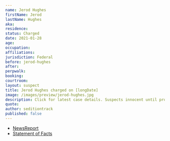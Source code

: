 ```yaml
---
name: Jerod Hughes
firstName: Jerod
lastName: Hughes
aka:
residence:
status: Charged
date: 2021-01-28
age:
occupation:
affiliations:
jurisdiction: Federal
before: jerod-hughes
after:
perpwalk:
booking:
courtroom:
layout: suspect
title: Jerod Hughes charged on [longDate]
image: /images/preview/jerod-hughes.jpg
description: Click for latest case details. Suspects innocent until proven guilty.
quote:
author: seditiontrack
published: false
---
```


- [NewsReport]()
- [Statement of Facts](https://www.justice.govhttps://extremism.gwu.edu/sites/g/files/zaxdzs2191/f/Joshua%20Calvin%20Hughes%20and%20Jerod%20Wade%20Hughes%20Statement%20of%20Facts.pdf)
